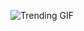 ![Trending GIF](https://media4.giphy.com/media/v1.Y2lkPThiYjIxNzcycWhqemRmYm9lNjZ5NTk2emRjZ2h0b3Y0bXJtaW9lcXF4YzczdWl1NiZlcD12MV9naWZzX3NlYXJjaCZjdD1n/bGgsc5mWoryfgKBx1u/giphy.gif)
